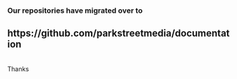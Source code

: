 <h3>Our repositories have migrated over to </h3><h2>https://github.com/parkstreetmedia/documentation </h2><br />
Thanks
